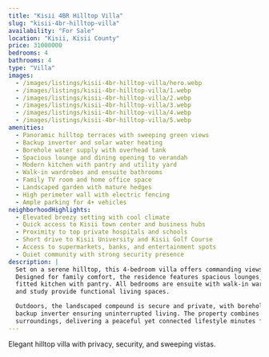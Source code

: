 ```yaml
---
title: "Kisii 4BR Hilltop Villa"
slug: "kisii-4br-hilltop-villa"
availability: "For Sale"
location: "Kisii, Kisii County"
price: 31000000
bedrooms: 4
bathrooms: 4
type: "Villa"
images:
  - /images/listings/kisii-4br-hilltop-villa/hero.webp
  - /images/listings/kisii-4br-hilltop-villa/1.webp
  - /images/listings/kisii-4br-hilltop-villa/2.webp
  - /images/listings/kisii-4br-hilltop-villa/3.webp
  - /images/listings/kisii-4br-hilltop-villa/4.webp
  - /images/listings/kisii-4br-hilltop-villa/5.webp
amenities:
  - Panoramic hilltop terraces with sweeping green views
  - Backup inverter and solar water heating
  - Borehole water supply with overhead tank
  - Spacious lounge and dining opening to verandah
  - Modern kitchen with pantry and utility yard
  - Walk-in wardrobes and ensuite bathrooms
  - Family TV room and home office space
  - Landscaped garden with mature hedges
  - High perimeter wall with electric fencing
  - Ample parking for 4+ vehicles
neighborhoodHighlights:
  - Elevated breezy setting with cool climate
  - Quick access to Kisii town center and business hubs
  - Proximity to top private hospitals and schools
  - Short drive to Kisii University and Kisii Golf Course
  - Access to supermarkets, banks, and entertainment spots
  - Quiet community with strong security presence
description: |
  Set on a serene hilltop, this 4-bedroom villa offers commanding views over Kisii’s lush landscape. 
  Designed for family comfort, the residence features spacious lounges, wide terraces, and a fully 
  fitted kitchen with pantry. All bedrooms are ensuite with walk-in wardrobes, while a family TV room 
  and study provide functional living spaces.  

  Outdoors, the landscaped compound is secure and private, with borehole water, solar heating, and a 
  backup inverter ensuring uninterrupted living. The property combines modern finishes with natural 
  surroundings, delivering a peaceful yet connected lifestyle minutes from Kisii town.  
---
```

Elegant hilltop villa with privacy, security, and sweeping vistas.
